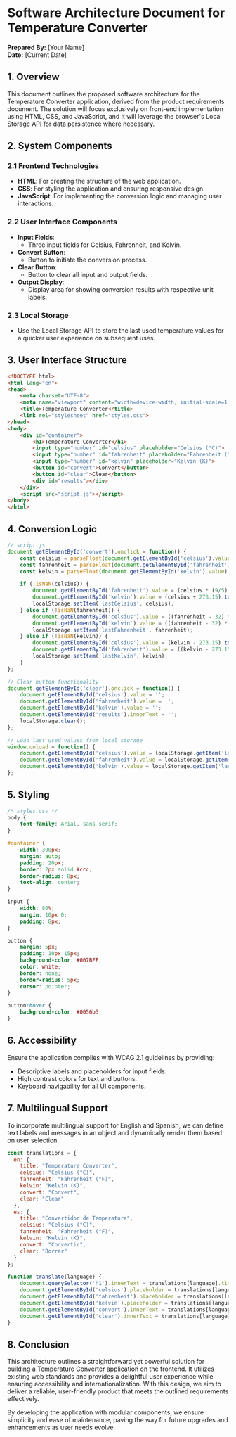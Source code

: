 # Software Architecture Document for Temperature Converter

**Prepared By:** [Your Name]  
**Date:** [Current Date]

## 1. Overview
This document outlines the proposed software architecture for the Temperature Converter application, derived from the product requirements document. The solution will focus exclusively on front-end implementation using HTML, CSS, and JavaScript, and it will leverage the browser's Local Storage API for data persistence where necessary.

## 2. System Components

### 2.1 Frontend Technologies
- **HTML**: For creating the structure of the web application.
- **CSS**: For styling the application and ensuring responsive design.
- **JavaScript**: For implementing the conversion logic and managing user interactions.

### 2.2 User Interface Components
- **Input Fields**: 
  - Three input fields for Celsius, Fahrenheit, and Kelvin.
- **Convert Button**: 
  - Button to initiate the conversion process.
- **Clear Button**: 
  - Button to clear all input and output fields.
- **Output Display**: 
  - Display area for showing conversion results with respective unit labels.

### 2.3 Local Storage
- Use the Local Storage API to store the last used temperature values for a quicker user experience on subsequent uses.

## 3. User Interface Structure

```html
<!DOCTYPE html>
<html lang="en">
<head>
    <meta charset="UTF-8">
    <meta name="viewport" content="width=device-width, initial-scale=1.0">
    <title>Temperature Converter</title>
    <link rel="stylesheet" href="styles.css">
</head>
<body>
    <div id="container">
        <h1>Temperature Converter</h1>
        <input type="number" id="celsius" placeholder="Celsius (°C)">
        <input type="number" id="fahrenheit" placeholder="Fahrenheit (°F)">
        <input type="number" id="kelvin" placeholder="Kelvin (K)">
        <button id="convert">Convert</button>
        <button id="clear">Clear</button>
        <div id="results"></div>
    </div>
    <script src="script.js"></script>
</body>
</html>
```

## 4. Conversion Logic

```javascript
// script.js
document.getElementById('convert').onclick = function() {
    const celsius = parseFloat(document.getElementById('celsius').value);
    const fahrenheit = parseFloat(document.getElementById('fahrenheit').value);
    const kelvin = parseFloat(document.getElementById('kelvin').value);

    if (!isNaN(celsius)) {
        document.getElementById('fahrenheit').value = (celsius * (9/5) + 32).toFixed(2);
        document.getElementById('kelvin').value = (celsius + 273.15).toFixed(2);
        localStorage.setItem('lastCelsius', celsius);
    } else if (!isNaN(fahrenheit)) {
        document.getElementById('celsius').value = ((fahrenheit - 32) * (5/9)).toFixed(2);
        document.getElementById('kelvin').value = ((fahrenheit - 32) * (5/9) + 273.15).toFixed(2);
        localStorage.setItem('lastFahrenheit', fahrenheit);
    } else if (!isNaN(kelvin)) {
        document.getElementById('celsius').value = (kelvin - 273.15).toFixed(2);
        document.getElementById('fahrenheit').value = ((kelvin - 273.15) * (9/5) + 32).toFixed(2);
        localStorage.setItem('lastKelvin', kelvin);
    }
};

// Clear button functionality
document.getElementById('clear').onclick = function() {
    document.getElementById('celsius').value = '';
    document.getElementById('fahrenheit').value = '';
    document.getElementById('kelvin').value = '';
    document.getElementById('results').innerText = '';
    localStorage.clear();
};

// Load last used values from local storage
window.onload = function() {
    document.getElementById('celsius').value = localStorage.getItem('lastCelsius') || '';
    document.getElementById('fahrenheit').value = localStorage.getItem('lastFahrenheit') || '';
    document.getElementById('kelvin').value = localStorage.getItem('lastKelvin') || '';
};
```

## 5. Styling

```css
/* styles.css */
body {
    font-family: Arial, sans-serif;
}

#container {
    width: 300px;
    margin: auto;
    padding: 20px;
    border: 2px solid #ccc;
    border-radius: 8px;
    text-align: center;
}

input {
    width: 80%;
    margin: 10px 0;
    padding: 8px;
}

button {
    margin: 5px;
    padding: 10px 15px;
    background-color: #007BFF;
    color: white;
    border: none;
    border-radius: 5px;
    cursor: pointer;
}

button:hover {
    background-color: #0056b3;
}
```

## 6. Accessibility
Ensure the application complies with WCAG 2.1 guidelines by providing:
- Descriptive labels and placeholders for input fields.
- High contrast colors for text and buttons.
- Keyboard navigability for all UI components.

## 7. Multilingual Support
To incorporate multilingual support for English and Spanish, we can define text labels and messages in an object and dynamically render them based on user selection.

```javascript
const translations = {
  en: {
    title: "Temperature Converter",
    celsius: "Celsius (°C)",
    fahrenheit: "Fahrenheit (°F)",
    kelvin: "Kelvin (K)",
    convert: "Convert",
    clear: "Clear"
  },
  es: {
    title: "Convertidor de Temperatura",
    celsius: "Celsius (°C)",
    fahrenheit: "Fahrenheit (°F)",
    kelvin: "Kelvin (K)",
    convert: "Convertir",
    clear: "Borrar"
  }
};

function translate(language) {
    document.querySelector('h1').innerText = translations[language].title;
    document.getElementById('celsius').placeholder = translations[language].celsius;
    document.getElementById('fahrenheit').placeholder = translations[language].fahrenheit;
    document.getElementById('kelvin').placeholder = translations[language].kelvin;
    document.getElementById('convert').innerText = translations[language].convert;
    document.getElementById('clear').innerText = translations[language].clear;
}
```

## 8. Conclusion
This architecture outlines a straightforward yet powerful solution for building a Temperature Converter application on the frontend. It utilizes existing web standards and provides a delightful user experience while ensuring accessibility and internationalization. With this design, we aim to deliver a reliable, user-friendly product that meets the outlined requirements effectively. 

By developing the application with modular components, we ensure simplicity and ease of maintenance, paving the way for future upgrades and enhancements as user needs evolve.